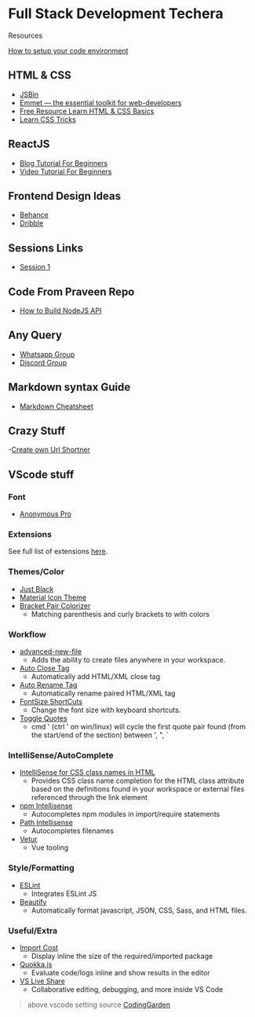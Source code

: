 # Full Stack Development Techera
Resources

[How to setup your code environment](https://blog.praveen.science/my-personal-development-environment/)

## HTML & CSS
 - [JSBin](http://jsbin.com/)
 - [Emmet — the essential toolkit for web-developers](https://emmet.io/)
 - [Free Resource Learn HTML & CSS Basics](https://www.w3schools.com/html/)
 - [Learn CSS Tricks](https://css-tricks.com/)
 
## ReactJS
- [Blog Tutorial For Beginners](https://www.taniarascia.com/getting-started-with-react/)
- [Video Tutorial For Beginners](https://www.youtube.com/watch?v=DLX62G4lc44&t=26s)

## Frontend Design Ideas
- [Behance](https://www.behance.net/)
- [Dribble](https://dribbble.com/)


## Sessions Links
- [Session 1](https://youtu.be/dO62LhJXD0Q)


## Code From Praveen Repo
- [How to Build NodeJS API](https://github.com/praveenscience/NodeJS-API)

## Any Query
 - [Whatsapp Group](https://bit.ly/techerawhatsapp3)
 - [Discord Group](https://bit.ly/techeradiscordserver)

## Markdown syntax Guide
- [Markdown Cheatsheet](https://guides.github.com/pdfs/markdown-cheatsheet-online.pdf)

## Crazy Stuff
-[Create own Url Shortner](https://www.youtube.com/watch?v=gq5yubc1u18)

## VScode stuff

### Font

* [Anonymous Pro](https://www.marksimonson.com/fonts/view/anonymous-pro)

### Extensions

See full list of extensions [here](https://gist.github.com/w3cj/520eb023dd3531d1b654794f65aa434b).

### Themes/Color


* [Just Black](https://marketplace.visualstudio.com/items?itemName=nur.just-black)
* [Material Icon Theme](https://marketplace.visualstudio.com/items?itemName=PKief.material-icon-theme)
* [Bracket Pair Colorizer](https://marketplace.visualstudio.com/items?itemName=coenraads.bracket-pair-colorizer)
  * Matching parenthesis and curly brackets to with colors

### Workflow

* [advanced-new-file](https://marketplace.visualstudio.com/items?itemName=patbenatar.advanced-new-file)
  * Adds the ability to create files anywhere in your workspace.
* [Auto Close Tag](https://marketplace.visualstudio.com/items?itemName=formulahendry.auto-close-tag)
  * Automatically add HTML/XML close tag
* [Auto Rename Tag](https://marketplace.visualstudio.com/items?itemName=formulahendry.auto-rename-tag)
  * Automatically rename paired HTML/XML tag
* [FontSize ShortCuts](https://marketplace.visualstudio.com/items?itemName=fosshaas.fontsize-shortcuts)
  * Change the font size with keyboard shortcuts.
* [Toggle Quotes](https://marketplace.visualstudio.com/items?itemName=BriteSnow.vscode-toggle-quotes)
  * cmd ' (ctrl ' on win/linux) will cycle the first quote pair found (from the start/end of the section) between ', ", `

### IntelliSense/AutoComplete

* [IntelliSense for CSS class names in HTML](https://marketplace.visualstudio.com/items?itemName=Zignd.html-css-class-completion)
  * Provides CSS class name completion for the HTML class attribute based on the definitions found in your workspace or external files referenced through the link element
* [npm Intellisense](https://marketplace.visualstudio.com/items?itemName=christian-kohler.npm-intellisense)
  * Autocompletes npm modules in import/require statements
* [Path Intellisense](https://marketplace.visualstudio.com/items?itemName=christian-kohler.path-intellisense)
  * Autocompletes filenames
* [Vetur](https://marketplace.visualstudio.com/items?itemName=octref.vetur)
  * Vue tooling

### Style/Formatting

* [ESLint](https://marketplace.visualstudio.com/items?itemName=dbaeumer.vscode-eslint)
  * Integrates ESLint JS
* [Beautify](https://marketplace.visualstudio.com/items?itemName=hookyqr.beautify)
  * Automatically format javascript, JSON, CSS, Sass, and HTML files.

### Useful/Extra

* [Import Cost](https://marketplace.visualstudio.com/items?itemName=wix.vscode-import-cost)
  * Display inline the size of the required/imported package
* [Quokka.js](https://marketplace.visualstudio.com/items?itemName=WallabyJs.quokka-vscode)
  * Evaluate code/logs inline and show results in the editor
* [VS Live Share](https://marketplace.visualstudio.com/items?itemName=MS-vsliveshare.vsliveshare)
  * Collaborative editing, debugging, and more inside VS Code


> above vscode setting source [CodingGarden](https://github.com/CodingGarden/vscode-settings)
